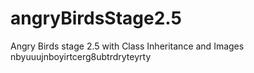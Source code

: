 # angryBirdsStage2.5
Angry Birds stage 2.5 with Class Inheritance and Images
nbyuuujnboyirtcerg8ubtrdryteyrty
